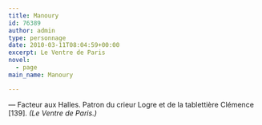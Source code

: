 ```yaml
---
title: Manoury
id: 76389
author: admin
type: personnage
date: 2010-03-11T08:04:59+00:00
excerpt: Le Ventre de Paris
novel:
  - page
main_name: Manoury

---
```

— Facteur aux Halles. Patron du crieur Logre et de la tablettière Clémence [139]. _(Le Ventre de Paris.)_